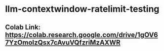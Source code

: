 # llm-contextwindow-ratelimit-testing

## Colab Link: https://colab.research.google.com/drive/1gOV67YzOmoIzQsx7cAvuVQfzriMzAXWR
